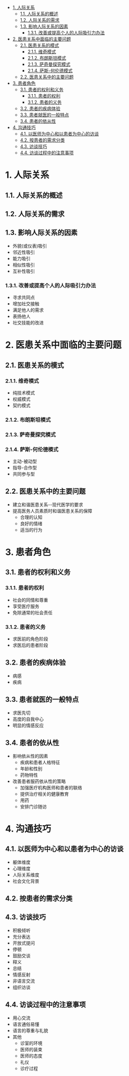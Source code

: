 - [1. 人际关系](#1-人际关系)
  - [1.1. 人际关系的概述](#11-人际关系的概述)
  - [1.2. 人际关系的需求](#12-人际关系的需求)
  - [1.3. 影响人际关系的因素](#13-影响人际关系的因素)
    - [1.3.1. 改善或提高个人的人际吸引力办法](#131-改善或提高个人的人际吸引力办法)
- [2. 医患关系中面临的主要问题](#2-医患关系中面临的主要问题)
  - [2.1. 医患关系的模式](#21-医患关系的模式)
    - [2.1.1. 维奇模式](#211-维奇模式)
    - [2.1.2. 布朗斯坦模式](#212-布朗斯坦模式)
    - [2.1.3. 萨奇曼探究模式](#213-萨奇曼探究模式)
    - [2.1.4. 萨斯-何伦德模式](#214-萨斯-何伦德模式)
  - [2.2. 医患关系中的主要问题](#22-医患关系中的主要问题)
- [3. 患者角色](#3-患者角色)
  - [3.1. 患者的权利和义务](#31-患者的权利和义务)
    - [3.1.1. 患者的权利](#311-患者的权利)
    - [3.1.2. 患者的义务](#312-患者的义务)
  - [3.2. 患者的疾病体验](#32-患者的疾病体验)
  - [3.3. 患者就医的一般特点](#33-患者就医的一般特点)
  - [3.4. 患者的依从性](#34-患者的依从性)
- [4. 沟通技巧](#4-沟通技巧)
  - [4.1. 以医师为中心和以患者为中心的访谈](#41-以医师为中心和以患者为中心的访谈)
  - [4.2. 按患者的需求分类](#42-按患者的需求分类)
  - [4.3. 访谈技巧](#43-访谈技巧)
  - [4.4. 访谈过程中的注意事项](#44-访谈过程中的注意事项)

# 1. 人际关系

## 1.1. 人际关系的概述

## 1.2. 人际关系的需求

## 1.3. 影响人际关系的因素

- 外貌(或仪表)吸引
- 邻近性吸引
- 能力吸引
- 相似性吸引
- 互补性吸引

### 1.3.1. 改善或提高个人的人际吸引力办法

- 寻求共同点
- 增加社交接触
- 满足他人的需求
- 表扬他人
- 社交技能的改进

# 2. 医患关系中面临的主要问题

## 2.1. 医患关系的模式

### 2.1.1. 维奇模式

- 纯技术模式
- 权威模式
- 契约模式

### 2.1.2. 布朗斯坦模式

### 2.1.3. 萨奇曼探究模式

### 2.1.4. 萨斯-何伦德模式

- 主动-被动型
- 指导-合作型
- 共同参与型

## 2.2. 医患关系中的主要问题

- 建立和谐医患关系--现代医学的要求
- 提高医务人员素质时和谐医患关系的保障
  - 合理的认知
  - 良好的情绪
  - 适当的行为

# 3. 患者角色

## 3.1. 患者的权利和义务

### 3.1.1. 患者的权利

- 社会的同情和尊重
- 享受医疗服务
- 免除通常的社会责任

### 3.1.2. 患者的义务

- 求医前的角色阶段
- 求医后的患者阶段

## 3.2. 患者的疾病体验

- 病感
- 疾病

## 3.3. 患者就医的一般特点

- 求医先切
- 高度的自我中心
- 明显的情感反应

## 3.4. 患者的依从性

- 影响依从性的因素
  - 疾病和患者人格特征
  - 年龄和性别
  - 药物特性
- 改善患者服药依从性的策略
  - 加强医疗机构医师和患者的联络
  - 提供治疗相关的健康教育
  - 用药
  - 安排门诊随访

# 4. 沟通技巧

## 4.1. 以医师为中心和以患者为中心的访谈

- 躯体维度
- 心理维度
- 人际关系维度
- 社会文化背景

## 4.2. 按患者的需求分类

## 4.3. 访谈技巧

- 积极倾听
- 充分表达
- 开放式提问
- 停顿
- 鼓励交谈
- 释义
- 总结
- 情感反射
- 非语言交流
- 组织访谈

## 4.4. 访谈过程中的注意事项

- 用心交流
- 语言通俗易懂
- 语言的尊重与礼貌
- 其他
  - 诊室的环境
  - 医师的装束
  - 医师的态度
  - 礼仪
  - 诊疗过程